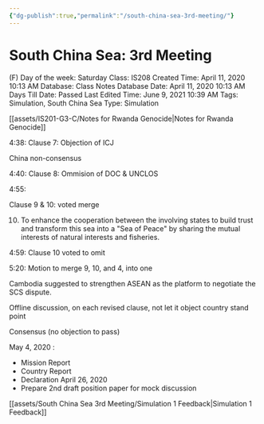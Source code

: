 ```yaml
---
{"dg-publish":true,"permalink":"/south-china-sea-3rd-meeting/"}
---
```


# South China Sea: 3rd Meeting

(F) Day of the week: Saturday
Class: IS208
Created Time: April 11, 2020 10:13 AM
Database: Class Notes Database
Date: April 11, 2020 10:13 AM
Days Till Date: Passed
Last Edited Time: June 9, 2021 10:39 AM
Tags: Simulation, South China Sea
Type: Simulation

[[assets/IS201-G3-C/Notes for Rwanda Genocide\|Notes for Rwanda Genocide]]

4:38: Clause 7: Objection of ICJ

China non-consensus

4:40: Clause 8: Ommision of DOC & UNCLOS

4:55: 

Clause 9 & 10: voted merge

10. To enhance the cooperation between the involving states to build trust and transform this sea into a "Sea of Peace" by sharing the mutual interests of natural interests and fisheries.

4:59: Clause 10 voted to omit

5:20: Motion to merge 9, 10, and 4, into one

Cambodia suggested to strengthen ASEAN as the platform to negotiate the SCS dispute.

Offline discussion, on each revised clause, not let it object country stand point

Consensus (no objection to pass)

May 4, 2020 : 

- Mission Report
- Country Report
- Declaration April 26, 2020
- Prepare 2nd draft position paper for mock discussion

[[assets/South China Sea 3rd Meeting/Simulation 1 Feedback\|Simulation 1 Feedback]]
